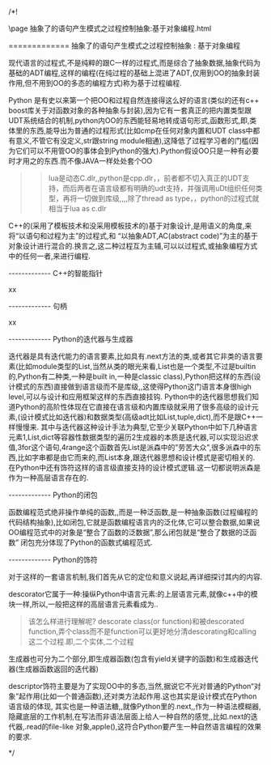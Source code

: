 ﻿/*!

\page 抽象了的语句产生模式之过程控制抽象:基于对象编程.html

============= 抽象了的语句产生模式之过程控制抽象 : 基于对象编程

现代语言的过程式,不是纯粹的跟C一样的过程式,而是综合了抽象数据,抽象代码为基础的ADT编程,这样的编程(在纯过程的基础上混进了ADT,仅用到OO的抽象封装作用,但不用到OO的多态的编程方式)称为基于过程编程.

Python 是有史以来第一个把OO和过程自然连接得这么好的语言(类似的还有c++ boost库关于对函数对象的各种抽象与封装),因为它有一套真正的把内置类型跟UDT系统结合的机制,python内OO的东西能轻易地转成语句形式,函数形式,即,类体里的东西,能导出为普通的过程形式(比如cmp在任何对象内置和UDT class中都有意义,不管它有没定义,str跟string module相通),这降低了过程学习者的门槛(因为它们可以不用管OO的事体会到Python的强大).Python假设OO只是一种有必要时才用之的东西.而不像JAVA一样处处套个OO

>>lua是动态C.dlr,,python是cpp.dlr，，前者都不切入真正的UDT支持，而后两者在语言级都有明确的udt支持，并强调用uDt组织任何类型，再将一切做到库级,,,,除了thread as type，，python的过程式就相当于lua as c.dlr

C++的(采用了模板技术和没采用模板技术的)基于对象设计,是用语义的角度,来将“以语句和过程为主”的过程式,和 “以抽象ADT,AC(abstract code)”为主的基于对象设计进行混合的.换言之,这二种过程互为主辅,可以以过程式,或抽象编程方式中的任何一者,来进行编程.





------------- C++的智能指针

xx

------------- 句柄


xx

------------- Python的迭代器与生成器

迭代器是具有迭代能力的语言要素,比如具有.next方法的类,或者其它非类的语言要素(比如module类型的List,当然从类的眼光来看,List也是一个类型,不过是builtin的,Python有二种类,一种是built in,一种是classic class),Python把这样的东西(设计模式的东西)直接做到语言级而不是库级,,这使得Python这门语言本身很high level,可以与设计和应用框架这样的东西直接挂钩. Python中的迭代器思想我们知道Python的高阶性体现在它直接在语言级和内置库级就采用了很多高级的设计元素,(设计模式比如迭代器)和数据类型(高级adt比如List,tuple,dict),而不是跟C++一样慢慢来. 其中与迭代器这种设计手法为典型,它至少关联Python中如下几种语言元素1,List,dict等容器性数据类型的遍历2生成器的本质是迭代器,可以实现沿迟求值,3for这个语句,4range这个函数首先List是派森中的"劳苦大众",很多派森中的东西,比如字串都是由它而来的,而List本身,跟迭代器思想和设计模式是密切相关的. 在Python中还有饰符这样的语言级直接支持的设计模式逻辑.这一切都说明派森是作为一种高层语言存在的.

------------- Python的闭包

函数编程范式绝非操作单纯的函数,,而是一种泛函数,是一种抽象函数(过程编程的代码结构抽象),比如闭包,它就是函数编程语言内的泛化体,它可以整合数据,如果说OO编程范式中的对象是“整合了函数的泛数据”,那么闭包就是“整合了数据的泛函数” 闭包充分体现了Python的函数式编程范式.

------------- Python的饰符

对于这样的一套语言机制,我们首先从它的定位和意义说起,再详细探讨其内的内容.

descorator它属于一种:操纵Python中语言元素:的上层语言元素,就像c++中的模块一样,所以,一般把这样的高层语言元素看成为..

>该怎么样进行理解呢? descorate class(or function)和被descorated function,弄个class而不是function可以更好地分清descorating和calling这二个过程.即,二个实体,二个过程

生成器也可分为二个部分,即生成器函数(包含有yield关键字的函数)和生成器迭代器(生成器函数返回的迭代器)

descriptor饰符主要是为了实现OO中的多态,当然,据说它不光对普通的Python“对象”起作用(比如一个普通函数),还对类方法起作用.这也其实是设计模式在Python语言级的体现, 其实也是一种语法糖,,就像Python里的.next,,作为一种语法模糊器,隐藏底层的工作机制,在写法而非语法层面上给人一种自然的感觉,,比如.next的迭代器,.read的file-like 对象,apple(),这符合Python要产生一种自然语言编程的效果的要求.

*/